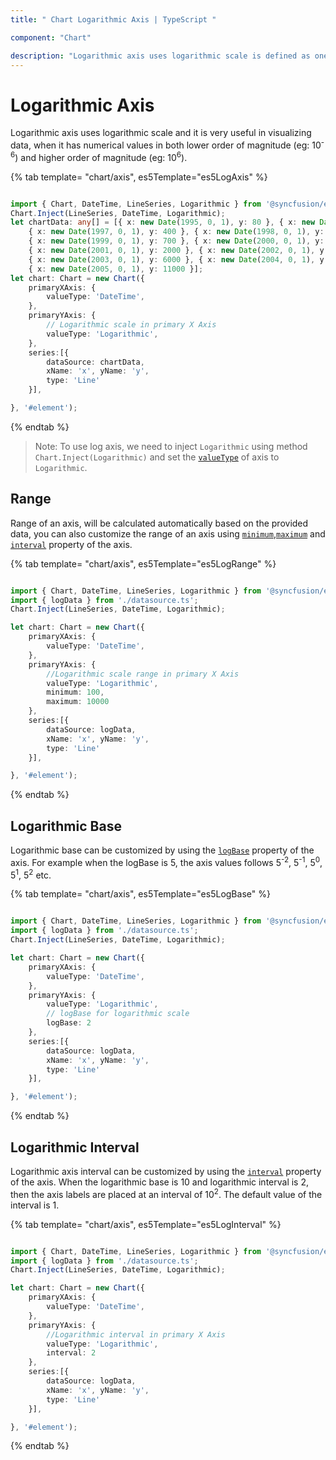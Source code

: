 ```yaml
---
title: " Chart Logarithmic Axis | TypeScript "

component: "Chart"

description: "Logarithmic axis uses logarithmic scale is defined as one where the units on an axis are powers, or logarithms, of a base number, usually 10."
---
```


# Logarithmic Axis

<!-- markdownlint-disable MD033 -->

Logarithmic axis uses logarithmic scale and it is very useful in visualizing data, when it has numerical values in
both lower order of magnitude (eg: 10<sup>-6</sup>) and higher order of magnitude (eg: 10<sup>6</sup>).

{% tab template= "chart/axis", es5Template="es5LogAxis" %}

```typescript

import { Chart, DateTime, LineSeries, Logarithmic } from '@syncfusion/ej2-charts';
Chart.Inject(LineSeries, DateTime, Logarithmic);
let chartData: any[] = [{ x: new Date(1995, 0, 1), y: 80 }, { x: new Date(1996, 0, 1), y: 200 },
    { x: new Date(1997, 0, 1), y: 400 }, { x: new Date(1998, 0, 1), y: 600 },
    { x: new Date(1999, 0, 1), y: 700 }, { x: new Date(2000, 0, 1), y: 1400 },
    { x: new Date(2001, 0, 1), y: 2000 }, { x: new Date(2002, 0, 1), y: 4000 },
    { x: new Date(2003, 0, 1), y: 6000 }, { x: new Date(2004, 0, 1), y: 8000 },
    { x: new Date(2005, 0, 1), y: 11000 }];
let chart: Chart = new Chart({
    primaryXAxis: {
        valueType: 'DateTime',
    },
    primaryYAxis: {
        // Logarithmic scale in primary X Axis
        valueType: 'Logarithmic',
    },
    series:[{
        dataSource: chartData,
        xName: 'x', yName: 'y',
        type: 'Line'
    }],

}, '#element');

```

{% endtab %}

>Note: To use log axis, we need to inject `Logarithmic` using method `Chart.Inject(Logarithmic)` and
set the [`valueType`](../api/chart/axis/#valuetype-string) of axis to `Logarithmic`.

## Range

Range of an axis, will be calculated automatically based on the provided data, you can also customize the range of an axis using [`minimum`](../api/chart/axis/#minimum-object),[`maximum`](../api/chart/axis/#maximum-object)
and [`interval`](../api/chart/axis/#interval-number) property of the axis.

{% tab template= "chart/axis", es5Template="es5LogRange" %}

```typescript

import { Chart, DateTime, LineSeries, Logarithmic } from '@syncfusion/ej2-charts';
import { logData } from './datasource.ts';
Chart.Inject(LineSeries, DateTime, Logarithmic);

let chart: Chart = new Chart({
    primaryXAxis: {
        valueType: 'DateTime',
    },
    primaryYAxis: {
        //Logarithmic scale range in primary X Axis
        valueType: 'Logarithmic',
        minimum: 100,
        maximum: 10000
    },
    series:[{
        dataSource: logData,
        xName: 'x', yName: 'y',
        type: 'Line'
    }],

}, '#element');

```

{% endtab %}

## Logarithmic Base

Logarithmic base can be customized by using the [`logBase`](../api/chart/axis/#logbase-number) property of the axis.
For example when the logBase is 5, the axis values follows 5<sup>-2</sup>, 5<sup>-1</sup>, 5<sup>0</sup>,
5<sup>1</sup>, 5<sup>2</sup> etc.

{% tab template= "chart/axis", es5Template="es5LogBase" %}

```typescript

import { Chart, DateTime, LineSeries, Logarithmic } from '@syncfusion/ej2-charts';
import { logData } from './datasource.ts';
Chart.Inject(LineSeries, DateTime, Logarithmic);

let chart: Chart = new Chart({
    primaryXAxis: {
        valueType: 'DateTime',
    },
    primaryYAxis: {
        valueType: 'Logarithmic',
        // logBase for logarithmic scale
        logBase: 2
    },
    series:[{
        dataSource: logData,
        xName: 'x', yName: 'y',
        type: 'Line'
    }],

}, '#element');

```

{% endtab %}

## Logarithmic Interval

Logarithmic axis interval can be customized by using the [`interval`](../api/chart/axis/#interval-number)
property of the axis. When the logarithmic base is 10 and logarithmic interval is 2, then the axis labels
are placed at an interval of 10<sup>2</sup>. The default value of the interval is 1.

{% tab template= "chart/axis", es5Template="es5LogInterval" %}

```typescript

import { Chart, DateTime, LineSeries, Logarithmic } from '@syncfusion/ej2-charts';
import { logData } from './datasource.ts';
Chart.Inject(LineSeries, DateTime, Logarithmic);

let chart: Chart = new Chart({
    primaryXAxis: {
        valueType: 'DateTime',
    },
    primaryYAxis: {
        //Logarithmic interval in primary X Axis
        valueType: 'Logarithmic',
        interval: 2
    },
    series:[{
        dataSource: logData,
        xName: 'x', yName: 'y',
        type: 'Line'
    }],

}, '#element');

```

{% endtab %}
